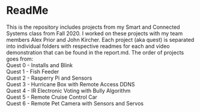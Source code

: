 # ReadMe
This is the repository includes projects from my Smart and Connected Systems class from Fall 2020. I worked on these projects with my team members Alex Prior and John Kircher. Each project (aka quest) is separated into individual folders with respective readmes for each and video demonstration that can be found in the report.md. The order of projects goes from:
<br>
Quest 0 - Installs and Blink
<br>
Quest 1 - Fish Feeder
<br>
Quest 2 - Rasperry Pi and Sensors
<br>
Quest 3 - Hurricane Box with Remote Access DDNS
<br>
Quest 4 - IR Electronic Voting with Bully Algorithm
<br>
Quest 5 - Remote Cruise Control Car
<br>
Quest 6 - Remote Pet Camera with Sensors and Servos
